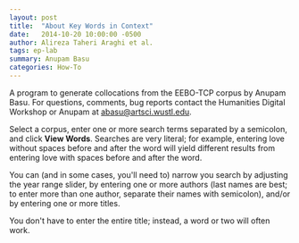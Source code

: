 ```yaml
---
layout: post
title:  "About Key Words in Context"
date:   2014-10-20 10:00:00 -0500
author: Alireza Taheri Araghi et al.
tags: ep-lab
summary: Anupam Basu
categories: How-To
---
```


A program to generate collocations from the EEBO-TCP corpus by Anupam Basu.  For questions, comments, bug reports contact the Humanities Digital Workshop or Anupam at abasu@artsci.wustl.edu.

Select a corpus, enter one or more search terms separated by a semicolon, and click <b>View Words</b>.  Searches are very literal; for example, entering love without spaces before and after the word will yield different results from entering  love with spaces before and after the word.

You can (and in some cases, you'll need to) narrow you search by adjusting the year range slider, by entering one or more authors (last names are best; to enter more than one author, separate their names with semicolon), and/or by entering one or more titles.

You don't have to enter the entire title; instead, a word or two will often work.
